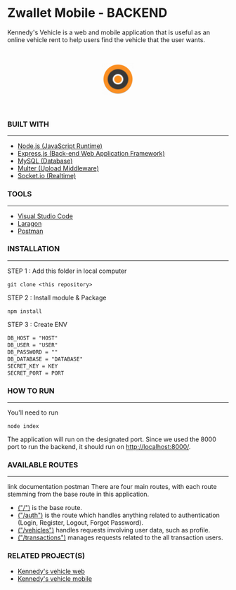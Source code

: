 # **Zwallet Mobile - BACKEND**

Kennedy's Vehicle is a web and mobile application that is useful as an online vehicle rent to help users find the vehicle that the user wants.

<br>
<p align="center">
  <img src="public/images/icon.png" />
</p>

<br>

### **BUILT WITH**

---

- [Node.js (JavaScript Runtime)](https://nodejs.org/en/)
- [Express.js (Back-end Web Application Framework)](https://expressjs.com/)
- [MySQL (Database)](https://www.mysql.com/)
- [Multer (Upload Middleware)](https://www.npmjs.com/package/multer)
- [Socket.io (Realtime)](https://socket.io/docs/v4/server-installation/)

### **TOOLS**

---

- [Visual Studio Code](https://code.visualstudio.com/)
- [Laragon](https://laragon.org/)
- [Postman](https://www.postman.com/)

### **INSTALLATION**

---

STEP 1 : Add this folder in local computer

```
git clone <this repository>
```

STEP 2 : Install module & Package

```
npm install
```

STEP 3 : Create ENV

```
DB_HOST = "HOST"
DB_USER = "USER"
DB_PASSWORD = ""
DB_DATABASE = "DATABASE"
SECRET_KEY = KEY
SECRET_PORT = PORT
```

### **HOW TO RUN**

---

You'll need to run

```
node index
```

The application will run on the designated port. Since we used the 8000 port to run the backend, it should run on [http://localhost:8000/](http://localhost:8000/).
<br>

### **AVAILABLE ROUTES**

---

link documentation postman
There are four main routes, with each route stemming from the base route in this application.

- [("/")](http://localhost:8000/) is the base route.
- [("/auth")](https://documenter.getpostman.com/view/16864555/UVBzoVk7) is the route which handles anything related to authentication (Login, Register, Logout, Forgot Password).
- [("/vehicles")](https://documenter.getpostman.com/view/16864555/UVBzoVk7) handles requests involving user data, such as profile.
- [("/transactions")](https://documenter.getpostman.com/view/16864555/UVBzoVk7) manages requests related to the all transaction users.
  <br>

### **RELATED PROJECT(S)**

- [Kennedy's vehicle web](https://github.com/Berliangymnastiar/kennedy-client)
- [Kennedy's vehicle mobile](https://github.com/Berliangymnastiar/kennedy-mobile)
